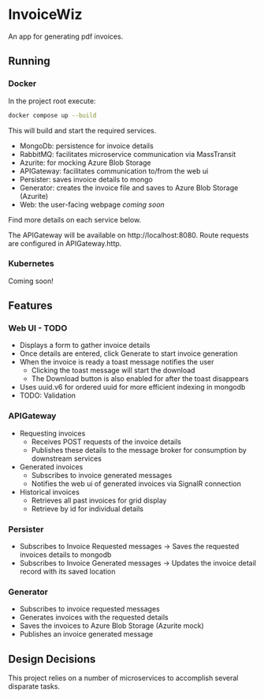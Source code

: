# InvoiceWiz

An app for generating pdf invoices.

## Running

### Docker

In the project root execute:

```sh
docker compose up --build
```

This will build and start the required services.

- MongoDb: persistence for invoice details
- RabbitMQ: facilitates microservice communication via MassTransit
- Azurite: for mocking Azure Blob Storage
- APIGateway: facilitates communication to/from the web ui
- Persister: saves invoice details to mongo
- Generator: creates the invoice file and saves to Azure Blob Storage (Azurite)
- Web: the user-facing webpage *coming soon*

Find more details on each service below.

The APIGateway will be available on http://localhost:8080.
Route requests are configured in APIGateway.http.

### Kubernetes

Coming soon!

## Features

### Web UI - TODO

- Displays a form to gather invoice details
- Once details are entered, click Generate to start invoice generation
- When the invoice is ready a toast message notifies the user
  - Clicking the toast message will start the download
  - The Download button is also enabled for after the toast disappears
- Uses uuid.v6 for ordered uuid for more efficient indexing in mongodb
- TODO: Validation

### APIGateway

- Requesting invoices
  - Receives POST requests of the invoice details
  - Publishes these details to the message broker for consumption by downstream services
- Generated invoices
  - Subscribes to invoice generated messages
  - Notifies the web ui of generated invoices via SignalR connection
- Historical invoices
  - Retrieves all past invoices for grid display
  - Retrieve by id for individual details

### Persister

- Subscribes to Invoice Requested messages -> Saves the requested invoices details to mongodb
- Subscribes to Invoice Generated messages -> Updates the invoice detail record with its saved location

### Generator

- Subscribes to invoice requested messages
- Generates invoices with the requested details
- Saves the invoices to Azure Blob Storage (Azurite mock)
- Publishes an invoice generated message

## Design Decisions

This project relies on a number of microservices to accomplish several disparate tasks.